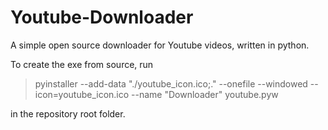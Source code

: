 # Youtube-Downloader

A simple open source downloader for Youtube videos, written in python.

To create the exe from source, run

> pyinstaller --add-data "./youtube_icon.ico;." --onefile --windowed --icon=youtube_icon.ico --name "Downloader" youtube.pyw

in the repository root folder.
